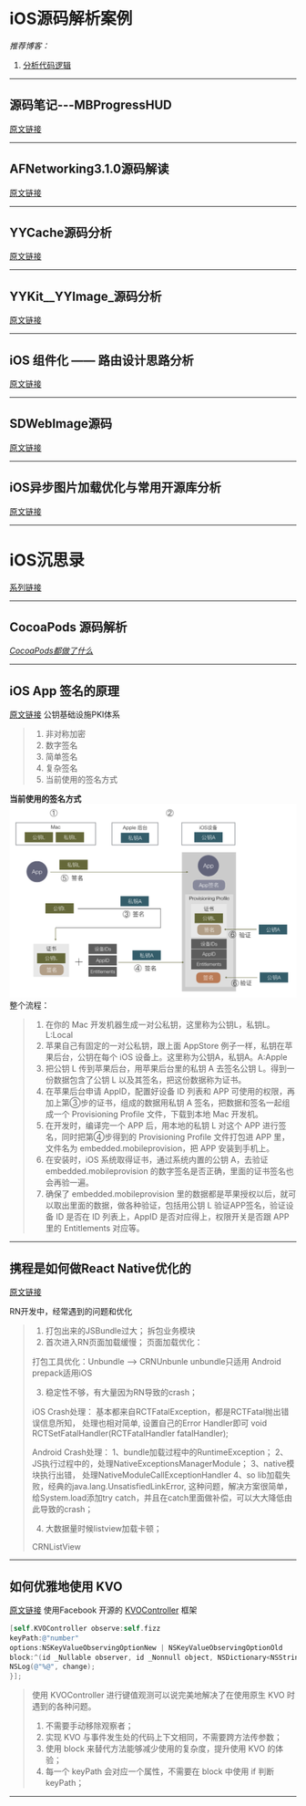 # iOS源码解析案例

_推荐博客：_ 
1. [分析代码逻辑](http://draveness.me/)

---
## 源码笔记---MBProgressHUD
[原文链接](http://www.jianshu.com/p/485b8d75ccd4#)

---
## AFNetworking3.1.0源码解读
[原文链接](http://www.jianshu.com/p/c36159094e24)

---
## YYCache源码分析
[原文链接](http://www.jianshu.com/p/b8dcf6634fab)

---
## YYKit__YYImage_源码分析
[原文链接](http://www.jianshu.com/p/588d22e0b271)

---
## iOS 组件化 —— 路由设计思路分析
[原文链接](http://www.jianshu.com/p/76da56b3bd55)

---
## SDWebImage源码
[原文链接](http://www.jianshu.com/p/82c7f2865c92#)

---
## iOS异步图片加载优化与常用开源库分析
[原文链接](http://www.jianshu.com/p/3b2c95e1404f)

---
# iOS沉思录

[系列链接](http://blog.csdn.net/cordova/article/category/6128968/1)

---
## **CocoaPods 源码解析**

[_CocoaPods都做了什么_](https://zhuanlan.zhihu.com/p/22652365)

---

## **iOS App 签名的原理**

[原文链接](https://zhuanlan.zhihu.com/p/25873775) 
公钥基础设施PKI体系

> 1. 非对称加密
> 2. 数字签名
> 3. 简单签名
> 4. 复杂签名
> 5. 当前使用的签名方式

**当前使用的签名方式**
![](/assets/v2-779c5beca262fbd0da75c26ca1f84b55_r.png) 
整个流程：

> 1. 在你的 Mac 开发机器生成一对公私钥，这里称为公钥L，私钥L。L:Local
> 2. 苹果自己有固定的一对公私钥，跟上面 AppStore 例子一样，私钥在苹果后台，公钥在每个 iOS 设备上。这里称为公钥A，私钥A。A:Apple
> 3. 把公钥 L 传到苹果后台，用苹果后台里的私钥 A 去签名公钥 L。得到一份数据包含了公钥 L 以及其签名，把这份数据称为证书。
> 4. 在苹果后台申请 AppID，配置好设备 ID 列表和 APP 可使用的权限，再加上第③步的证书，组成的数据用私钥 A 签名，把数据和签名一起组成一个 Provisioning Profile 文件，下载到本地 Mac 开发机。
> 5. 在开发时，编译完一个 APP 后，用本地的私钥 L 对这个 APP 进行签名，同时把第④步得到的 Provisioning Profile 文件打包进 APP 里，文件名为 embedded.mobileprovision，把 APP 安装到手机上。
> 6. 在安装时，iOS 系统取得证书，通过系统内置的公钥 A，去验证 embedded.mobileprovision 的数字签名是否正确，里面的证书签名也会再验一遍。
> 7. 确保了 embedded.mobileprovision 里的数据都是苹果授权以后，就可以取出里面的数据，做各种验证，包括用公钥 L 验证APP签名，验证设备 ID 是否在 ID 列表上，AppID 是否对应得上，权限开关是否跟 APP 里的 Entitlements 对应等。

---

## **携程是如何做React Native优化的**

[原文链接](https://zhuanlan.zhihu.com/p/23715716)

RN开发中，经常遇到的问题和优化

> 1. 打包出来的JSBundle过大；
> 拆包业务模块
> 2. 首次进入RN页面加载缓慢； 
> 页面加载优化：
>
> 打包工具优化：Unbundle --&gt; CRNUnbunle 
> unbundle只适用 Android 
> prepack适用iOS
>
> 3. 稳定性不够，有大量因为RN导致的crash；
>
> iOS Crash处理： 
> 基本都来自RCTFatalException，都是RCTFatal抛出错误信息所知， 处理也相对简单, 设置自己的Error Handler即可 
> void RCTSetFatalHandler\(RCTFatalHandler fatalHandler\);
>
> Android Crash处理： 
> 1、bundle加载过程中的RuntimeException； 
> 2、JS执行过程中的，处理NativeExceptionsManagerModule； 
> 3、native模块执行出错， 处理NativeModuleCallExceptionHandler 
> 4、so lib加载失败，经典的java.lang.UnsatisfiedLinkError, 这种问题，解决方案很简单，给System.load添加try catch，并且在catch里面做补偿，可以大大降低由此导致的crash；
>
> 4. 大数据量时候listview加载卡顿；
>
> CRNListView

---

## **如何优雅地使用 KVO**

[原文链接](https://zhuanlan.zhihu.com/p/25582696) 
使用Facebook 开源的 [KVOController](https://github.com/facebook/KVOController) 框架

```objective-c
[self.KVOController observe:self.fizz
keyPath:@"number"
options:NSKeyValueObservingOptionNew | NSKeyValueObservingOptionOld
block:^(id _Nullable observer, id _Nonnull object, NSDictionary<NSString *,id> * _Nonnull change) {
NSLog(@"%@", change);
}];
```

> 使用 KVOController 进行键值观测可以说完美地解决了在使用原生 KVO 时遇到的各种问题。 
> 1. 不需要手动移除观察者； 
> 2. 实现 KVO 与事件发生处的代码上下文相同，不需要跨方法传参数； 
> 3. 使用 block 来替代方法能够减少使用的复杂度，提升使用 KVO 的体验； 
> 4. 每一个 keyPath 会对应一个属性，不需要在 block 中使用 if 判断 keyPath；

---

